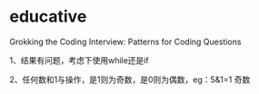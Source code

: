 # educative


Grokking the Coding Interview: Patterns for Coding Questions



1、结果有问题，考虑下使用while还是if

2、任何数和1与操作，是1则为奇数，是0则为偶数，eg：5&1=1 奇数
